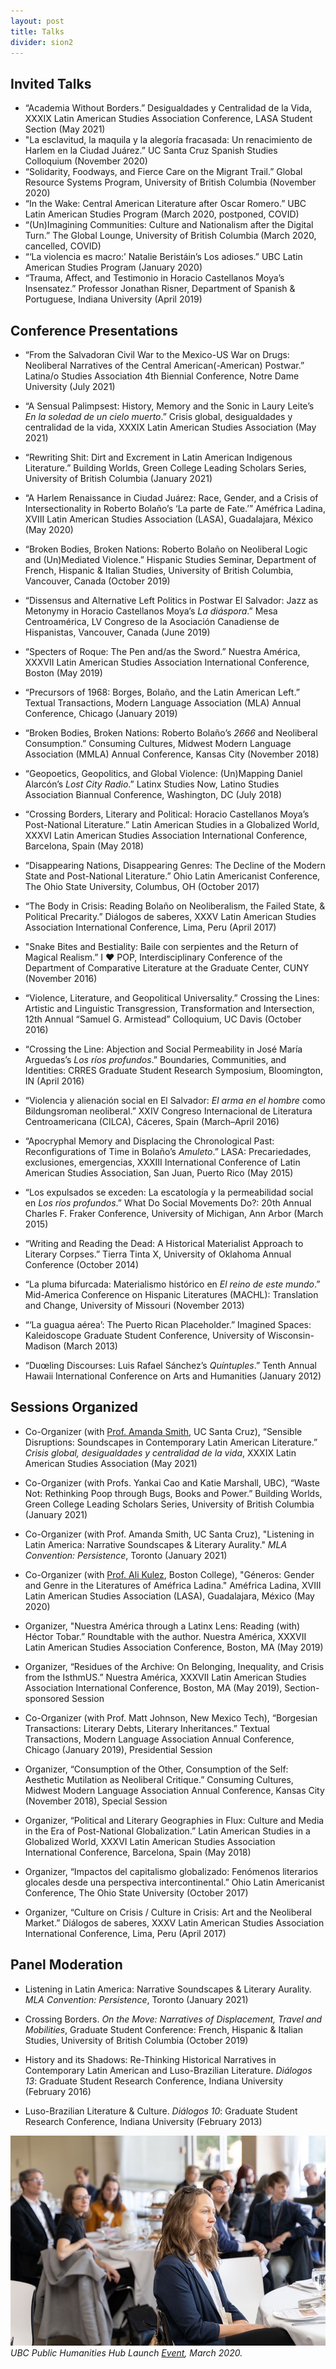 ```yaml
---
layout: post
title: Talks
divider: sion2
---
```



## Invited Talks
* “Academia Without Borders.” Desigualdades y Centralidad de la Vida, XXXIX Latin American Studies Association Conference, LASA Student Section (May 2021)
* "La esclavitud, la maquila y la alegoría fracasada: Un renacimiento de Harlem en la Ciudad Juárez.” UC Santa Cruz Spanish Studies Colloquium (November 2020)
* “Solidarity, Foodways, and Fierce Care on the Migrant Trail.” Global Resource Systems Program, University of British Columbia (November 2020)
* “In the Wake: Central American Literature after Oscar Romero.” UBC Latin American Studies Program (March 2020, postponed, COVID)
* “(Un)Imagining Communities: Culture and Nationalism after the Digital Turn.” The Global Lounge, University of British Columbia (March 2020, cancelled, COVID)
* “‘La violencia es macro:’ Natalie Beristáin’s Los adioses.” UBC Latin American Studies Program (January 2020)
* “Trauma, Affect, and Testimonio in Horacio Castellanos Moya’s Insensatez.” Professor Jonathan Risner, Department of Spanish & Portuguese, Indiana University (April 2019)

## Conference Presentations
* “From the Salvadoran Civil War to the Mexico-US War on Drugs: Neoliberal Narratives of the Central American(-American) Postwar.” Latina/o Studies Association 4th Biennial Conference, Notre Dame University (July 2021)

* “A Sensual Palimpsest: History, Memory and the Sonic in Laury Leite’s _En la soledad de un cielo muerto_.” Crisis global, desigualdades y centralidad de la vida, XXXIX Latin American Studies Association (May 2021)

* “Rewriting Shit: Dirt and Excrement in Latin American Indigenous Literature.” Building Worlds, Green College Leading Scholars Series, University of British Columbia (January 2021)

* “A Harlem Renaissance in Ciudad Juárez: Race, Gender, and a Crisis of Intersectionality in Roberto Bolaño’s ‘La parte de Fate.’” Améfrica Ladina, XVIII Latin American Studies Association (LASA), Guadalajara, México (May 2020)

* “Broken Bodies, Broken Nations: Roberto Bolaño on Neoliberal Logic and (Un)Mediated Violence.” Hispanic Studies Seminar, Department of French, Hispanic & Italian Studies, University of British Columbia, Vancouver, Canada (October 2019)

* “Dissensus and Alternative Left Politics in Postwar El Salvador: Jazz as Metonymy in Horacio Castellanos Moya’s _La diáspora_.” Mesa Centroamérica, LV Congreso de la Asociación Canadiense de Hispanistas, Vancouver, Canada (June 2019)

* “Specters of Roque: The Pen and/as the Sword.” Nuestra América, XXXVII Latin American Studies Association International Conference, Boston (May 2019)

* “Precursors of 1968: Borges, Bolaño, and the Latin American Left.” Textual Transactions, Modern Language Association (MLA) Annual Conference, Chicago (January 2019)

* “Broken Bodies, Broken Nations: Roberto Bolaño’s _2666_ and Neoliberal Consumption.” Consuming Cultures, Midwest Modern Language Association (MMLA) Annual Conference, Kansas City (November 2018)

* “Geopoetics, Geopolitics, and Global Violence: (Un)Mapping Daniel Alarcón’s _Lost City Radio_.” Latinx Studies Now, Latino Studies Association Biannual Conference, Washington, DC (July 2018)

* “Crossing Borders, Literary and Political: Horacio Castellanos Moya’s Post-National Literature.” Latin American Studies in a Globalized World, XXXVI Latin American Studies Association International Conference, Barcelona, Spain (May 2018)

* “Disappearing Nations, Disappearing Genres: The Decline of the Modern State and Post-National Literature.” Ohio Latin Americanist Conference, The Ohio State University, Columbus, OH (October 2017)

* “The Body in Crisis: Reading Bolaño on Neoliberalism, the Failed State, & Political Precarity.” Diálogos de saberes, XXXV Latin American Studies Association International Conference, Lima, Peru (April 2017)

* "Snake Bites and Bestiality: Baile con serpientes and the Return of Magical Realism.” I ♥ POP, Interdisciplinary Conference of the Department of Comparative Literature at the Graduate Center, CUNY (November 2016)

* “Violence, Literature, and Geopolitical Universality.” Crossing the Lines: Artistic and Linguistic Transgression, Transformation and Intersection, 12th Annual “Samuel G. Armistead” Colloquium, UC Davis (October 2016)

* “Crossing the Line: Abjection and Social Permeability in José María Arguedas’s _Los ríos profundos_.” Boundaries, Communities, and Identities: CRRES Graduate Student Research Symposium, Bloomington, IN (April 2016)

* “Violencia y alienación social en El Salvador: _El arma en el hombre_ como Bildungsroman neoliberal.” XXIV Congreso Internacional de Literatura Centroamericana (CILCA), Cáceres, Spain (March–April 2016)

* “Apocryphal Memory and Displacing the Chronological Past: Reconfigurations of Time in Bolaño’s _Amuleto_.” LASA: Precariedades, exclusiones, emergencias, XXXIII International Conference of Latin American Studies Association, San Juan, Puerto Rico (May 2015)

* “Los expulsados se exceden: La escatología y la permeabilidad social en _Los ríos profundos_.” What Do Social Movements Do?: 20th Annual Charles F. Fraker Conference, University of Michigan, Ann Arbor (March 2015)

* “Writing and Reading the Dead: A Historical Materialist Approach to Literary Corpses.” Tierra Tinta X, University of Oklahoma Annual Conference (October 2014)

* “La pluma bifurcada: Materialismo histórico en _El reino de este mundo_.” Mid-America Conference on Hispanic Literatures (MACHL): Translation and Change, University of Missouri (November 2013)

* “‘La guagua aérea’: The Puerto Rican Placeholder.” Imagined Spaces: Kaleidoscope Graduate Student Conference, University of Wisconsin-Madison (March 2013)

* “Duœling Discourses: Luis Rafael Sánchez’s _Quíntuples_.” Tenth Annual Hawaii International Conference on Arts and Humanities (January 2012)

## Sessions Organized
* Co-Organizer (with [Prof. Amanda Smith](https://smith.sites.ucsc.edu), UC Santa Cruz), “Sensible Disruptions: Soundscapes in Contemporary Latin American Literature.” _Crisis global, desigualdades y centralidad de la vida_, XXXIX Latin American Studies Association (May 2021)
* Co-Organizer (with Profs. Yankai Cao and Katie Marshall, UBC), “Waste Not: Rethinking Poop through Bugs, Books and Power.” Building Worlds, Green College Leading Scholars Series, University of British Columbia (January 2021)
* Co-Organizer (with Prof. Amanda Smith, UC Santa Cruz), "Listening in Latin America: Narrative Soundscapes & Literary Aurality." _MLA Convention: Persistence_, Toronto (January 2021)
* Co-Organizer (with [Prof. Ali Kulez](https://www.alikulez.com/research), Boston College), "Géneros: Gender and Genre in the Literatures of Améfrica Ladina." Améfrica Ladina, XVIII Latin American Studies Association (LASA), Guadalajara, México (May 2020)

* Organizer, "Nuestra América through a Latinx Lens: Reading (with) Héctor Tobar.” Roundtable with the author. Nuestra América, XXXVII Latin American Studies Association Conference, Boston, MA (May 2019)

* Organizer, “Residues of the Archive: On Belonging, Inequality, and Crisis from the IsthmUS.” Nuestra América, XXXVII Latin American Studies Association International Conference, Boston, MA (May 2019), Section-sponsored Session

* Co-Organizer (with Prof. Matt Johnson, New Mexico Tech), “Borgesian Transactions: Literary Debts, Literary Inheritances.” Textual Transactions, Modern Language Association Annual Conference, Chicago (January 2019), Presidential Session

* Organizer, “Consumption of the Other, Consumption of the Self: Aesthetic Mutilation as Neoliberal Critique.” Consuming Cultures, Midwest Modern Language Association Annual Conference, Kansas City (November 2018), Special Session

* Organizer, “Political and Literary Geographies in Flux: Culture and Media in the Era of Post-National Globalization.” Latin American Studies in a Globalized World, XXXVI Latin American Studies Association International Conference, Barcelona, Spain (May 2018)

* Organizer, “Impactos del capitalismo globalizado: Fenómenos literarios glocales desde una perspectiva intercontinental.” Ohio Latin Americanist Conference, The Ohio State University (October 2017)

* Organizer, “Culture on Crisis / Culture in Crisis: Art and the Neoliberal Market.” Diálogos de saberes, XXXV Latin American Studies Association International Conference, Lima, Peru (April 2017)

## Panel Moderation
* Listening in Latin America: Narrative Soundscapes & Literary Aurality. _MLA Convention: Persistence_, Toronto (January 2021)
* Crossing Borders. _On the Move: Narratives of Displacement, Travel and Mobilities_, Graduate Student Conference: French, Hispanic & Italian Studies, University of British Columbia (October 2019)

* History and its Shadows: Re-Thinking Historical Narratives in Contemporary Latin American and Luso-Brazilian Literature. _Diálogos 13_: Graduate Student Research Conference, Indiana University (February 2016)

* Luso-Brazilian Literature & Culture. _Diálogos 10_: Graduate Student Research Conference, Indiana University (February 2013)



![](assets/images/PHHLuncheon_March2020.jpg)
_UBC Public Humanities Hub Launch [Event](https://www.arts.ubc.ca/news/ubc-public-humanities-hub-launches-to-help-scholars-share-expertise-on-urgent-societal-issues/), March 2020._

<!--
## Conferences Organized & Workshop Participation

* "Horacio Castellanos Moya's _El sueño del retorno_: A Workshop with the Author." Department of Spanish and Portuguese, Indiana University Bloomington (April 2019)

* Workshop with the Author, “Carmen Boullosa y los escritores mexicanos después de 1968.” College Arts & Humanities Institute, Indiana University Bloomington (November 2018)

* _Contested Spaces, Contested Identities: Race and Identity Across the Disciplines_, Graduate Student Research Symposium, Center for Research on Race and Ethnicity in Society, Indiana University (April 2018)

* _Diálogos 11_, Graduate Student Research Conference, Department of Spanish and Portuguese, Indiana University (February 2014)
-->

<!--
Navigation:  
I. [Invited talks](#invited-talks)  
II. [Conference presentations](#conference-presentations)  
III. [Sessions organized](#sessions-organized)  
IV. [Panel moderation](#panel-moderation)  

["Better Living Through the Humanities:](https://www.facebook.com/crres.iub/videos/vb.619227484774796/1862208990476633/?type=2&theater) Engaged Research, Public Scholarship, and Social Action Today," 
the keynote address by [Dr. Marcia Chatelain](https://gufaculty360.georgetown.edu/s/contact/00336000014RhMmAAK/marcia-chatelain) at the 2018 CRRES Graduate Student Research Symposium.
As the Graduate Research Assistant (2016-2018) for Indiana University's Center for Research on Race and Ethnicity in Society ([CRRES](http://crres.indiana.edu)), 
I organized the 2018 Graduate Student Research Symposium, which featured Dr. Marcia Chatelain of Georgetown University as keynote speaker (click on above link for video of the keynote address). 
During my two years with CRRES, I helped to expand the Center's programming by applying for grants to fund the Center's Speaker Series and 
Social Media Internship, organizing talks by two poet laureates (Juan Felipe Herrera and Tracy K. Smith), and launching the CRRES Undergraduate 
Mentorship Program.-->

